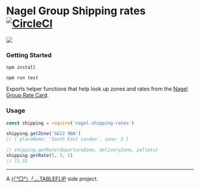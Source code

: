 # Nagel Group Shipping rates [![CircleCI](https://circleci.com/gh/tableflip/nagel-shipping-rates.svg?style=svg&circle-token=7ad906109fd0521a92193b2cbcb2e8972194807a)](https://circleci.com/gh/tableflip/nagel-shipping-rates)

![](https://www1.picturepush.com/photo/a/15009430/640/Nieuwsfoto's-11/Nagel-Group.jpg?v0)

### Getting Started

`npm install`

`npm run test`

Exports helper functions that help look up zones and rates from the [Nagel Group Rate Card](https://drive.google.com/file/d/0ByulP-RjHNpdNndzTFdSd2ZGaXM/view).

### Usage

```js
const shipping = require('nagel-shipping-rates')

shipping.getZone('SE22 9BA')
// { placeName: 'South East London', zone: 5 }

// shipping.getRate(departureZone, deliveryZone, pallets)
shipping.getRate(5, 3, 1)
// 71.31
```

----

A [(╯°□°）╯︵TABLEFLIP](https://tableflip.io) side project.
